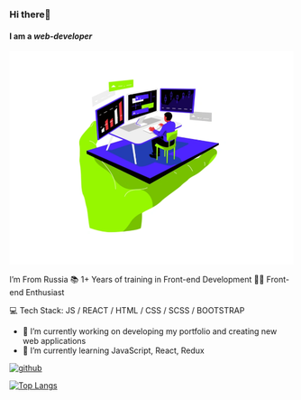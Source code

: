 ### Hi there👋
#### I am a *web-developer*
![I am a *web-developer*](https://raw.githubusercontent.com/somenave/somenave/main/banner.webp)

 I’m From Russia
📚 1+ Years of training in Front-end Development
👨‍💻 Front-end Enthusiast 

💻 Tech Stack: JS / REACT / HTML / CSS / SCSS / BOOTSTRAP

- 🔭 I’m currently working on developing my portfolio and creating new web applications 
- 🌱 I’m currently learning JavaScript, React, Redux 


[<img src='https://cdn.jsdelivr.net/npm/simple-icons@3.0.1/icons/github.svg' alt='github' height='40'>](https://github.com/somenave)  

[![Top Langs](https://github-readme-stats.vercel.app/api/top-langs/?username=somenave)](https://github.com/anuraghazra/github-readme-stats)

